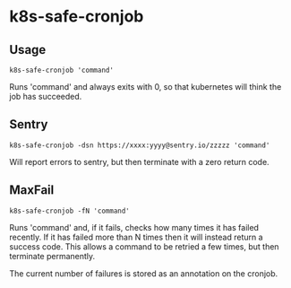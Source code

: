 # k8s-safe-cronjob

## Usage

    k8s-safe-cronjob 'command'

Runs 'command' and always exits with 0, so that kubernetes will think the job has succeeded.

## Sentry

    k8s-safe-cronjob -dsn https://xxxx:yyyy@sentry.io/zzzzz 'command'

Will report errors to sentry, but then terminate with a zero return code.

## MaxFail

    k8s-safe-cronjob -fN 'command'

Runs 'command' and, if it fails, checks how many times it has failed recently.
If it has failed more than N times then it will instead return a success code.
This allows a command to be retried a few times, but then terminate
permanently.

The current number of failures is stored as an annotation on the cronjob.
